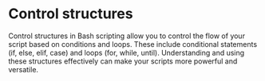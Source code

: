 # Control structures
Control structures in Bash scripting allow you to control the flow of your script based on conditions and loops. These include conditional statements (if, else, elif, case) and loops (for, while, until). Understanding and using these structures effectively can make your scripts more powerful and versatile.
